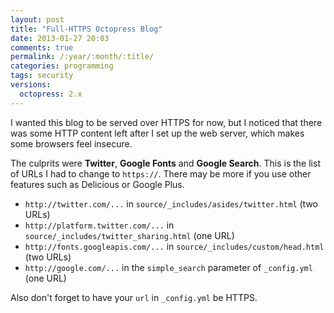 ```yaml
---
layout: post
title: "Full-HTTPS Octopress Blog"
date: 2013-01-27 20:03
comments: true
permalink: /:year/:month/:title/
categories: programming
tags: security
versions:
  octopress: 2.x
---
```


I wanted this blog to be served over HTTPS for now, but I noticed that there was
some HTTP content left after I set up the web server, which makes some browsers
feel insecure.

The culprits were **Twitter**, **Google Fonts** and **Google Search**. This is
the list of URLs I had to change to `https://`. There may be more if you use
other features such as Delicious or Google Plus.

* `http://twitter.com/...` in `source/_includes/asides/twitter.html` (two URLs)
* `http://platform.twitter.com/...` in `source/_includes/twitter_sharing.html`
  (one URL)
* `http://fonts.googleapis.com/...` in `source/_includes/custom/head.html` (two
  URLs)
* `http://google.com/...` in the `simple_search` parameter of `_config.yml` (one
  URL)

Also don't forget to have your `url` in `_config.yml` be HTTPS.
